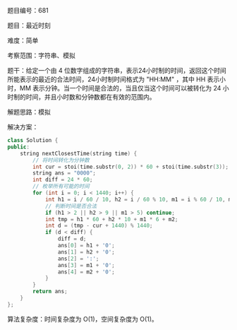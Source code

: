 题目编号：681

题目：最近时刻

难度：简单

考察范围：字符串、模拟

题干：给定一个由 4 位数字组成的字符串，表示24小时制的时间，返回这个时间所能表示的最近的合法时间，24小时制时间格式为 "HH:MM" ，其中 HH 表示小时，MM 表示分钟。当一个时间是合法的，当且仅当这个时间可以被转化为 24 小时制的时间，并且小时数和分钟数都在有效的范围内。

解题思路：模拟

解决方案：

```cpp
class Solution {
public:
    string nextClosestTime(string time) {
        // 将时间转化为分钟数
        int cur = stoi(time.substr(0, 2)) * 60 + stoi(time.substr(3));
        string ans = "0000";
        int diff = 24 * 60;
        // 枚举所有可能的时间
        for (int i = 0; i < 1440; i++) {
            int h1 = i / 60 / 10, h2 = i / 60 % 10, m1 = i % 60 / 10, m2 = i % 60 % 10;
            // 判断时间是否合法
            if (h1 > 2 || h2 > 9 || m1 > 5) continue;
            int tmp = h1 * 60 + h2 * 10 + m1 * 6 + m2;
            int d = (tmp - cur + 1440) % 1440;
            if (d < diff) {
                diff = d;
                ans[0] = h1 + '0';
                ans[1] = h2 + '0';
                ans[2] = ':';
                ans[3] = m1 + '0';
                ans[4] = m2 + '0';
            }
        }
        return ans;
    }
};
```

算法复杂度：时间复杂度为 O(1)，空间复杂度为 O(1)。